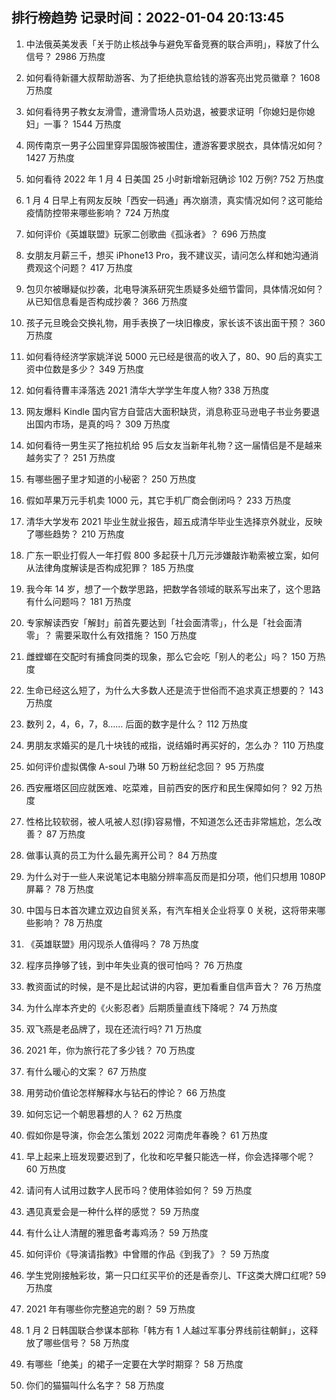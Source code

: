 
## 排行榜趋势 记录时间：2022-01-04 20:13:45
  
  1. 中法俄英美发表「关于防止核战争与避免军备竞赛的联合声明」，释放了什么信号？ 2986 万热度
    
  2. 如何看待新疆大叔帮助游客、为了拒绝执意给钱的游客亮出党员徽章？ 1608 万热度
    
  3. 如何看待男子教女友滑雪，遭滑雪场人员劝退，被要求证明「你媳妇是你媳妇」一事？ 1544 万热度
    
  4. 网传南京一男子公园里穿异国服饰被围住，遭游客要求脱衣，具体情况如何？ 1427 万热度
    
  5. 如何看待 2022 年 1 月 4 日美国 25 小时新增新冠确诊 102 万例? 752 万热度
    
  6. 1 月 4 日早上有网友反映「西安一码通」再次崩溃，真实情况如何？这可能给疫情防控带来哪些影响？ 724 万热度
    
  7. 如何评价《英雄联盟》玩家二创歌曲《孤泳者》？ 696 万热度
    
  8. 女朋友月薪三千，想买 iPhone13 Pro，我不建议买，请问怎么样和她沟通消费观这个问题？ 417 万热度
    
  9. 包贝尔被曝疑似抄袭，北电导演系研究生质疑多处细节雷同，具体情况如何？从已知信息看是否构成抄袭？ 366 万热度
    
  10. 孩子元旦晚会交换礼物，用手表换了一块旧橡皮，家长该不该出面干预？ 360 万热度
    
  11. 如何看待经济学家姚洋说 5000 元已经是很高的收入了，80、90 后的真实工资中位数是多少？ 349 万热度
    
  12. 如何看待曹丰泽落选 2021 清华大学学生年度人物? 338 万热度
    
  13. 网友爆料 Kindle 国内官方自营店大面积缺货，消息称亚马逊电子书业务要退出国内市场，是真的吗？ 309 万热度
    
  14. 如何看待一男生买了拖拉机给 95 后女友当新年礼物？这一届情侣是不是越来越务实了？ 251 万热度
    
  15. 有哪些圈子里才知道的小秘密？ 250 万热度
    
  16. 假如苹果万元手机卖 1000 元，其它手机厂商会倒闭吗？ 233 万热度
    
  17. 清华大学发布 2021 毕业生就业报告，超五成清华毕业生选择京外就业，反映了哪些趋势？ 210 万热度
    
  18. 广东一职业打假人一年打假 800 多起获十几万元涉嫌敲诈勒索被立案，如何从法律角度解读是否构成犯罪？ 185 万热度
    
  19. 我今年 14 岁，想了一个数学思路，把数学各领域的联系写出来了，这个思路有什么问题吗？ 181 万热度
    
  20. 专家解读西安「解封」前首先要达到「社会面清零」，什么是「社会面清零」？ 需要采取什么有效措施？ 150 万热度
    
  21. 雌螳螂在交配时有捕食同类的现象，那么它会吃「别人的老公」吗？ 150 万热度
    
  22. 生命已经这么短了，为什么大多数人还是流于世俗而不追求真正想要的？ 143 万热度
    
  23. 数列 2，4，6，7，8…… 后面的数字是什么？ 112 万热度
    
  24. 男朋友求婚买的是几十块钱的戒指，说结婚时再买好的，怎么办？ 110 万热度
    
  25. 如何评价虚拟偶像 A-soul 乃琳 50 万粉丝纪念回？ 95 万热度
    
  26. 西安雁塔区回应就医难、吃菜难，目前西安的医疗和民生保障如何？ 92 万热度
    
  27. 性格比较软弱，被人吼被人怼(㨃)容易懵，不知道怎么还击非常尴尬，怎么改善？ 87 万热度
    
  28. 做事认真的员工为什么最先离开公司？ 84 万热度
    
  29. 为什么对于一些人来说笔记本电脑分辨率高反而是扣分项，他们只想用 1080P 屏幕？ 78 万热度
    
  30. 中国与日本首次建立双边自贸关系，有汽车相关企业将享 0 关税，这将带来哪些影响？ 78 万热度
    
  31. 《英雄联盟》用闪现杀人值得吗？ 78 万热度
    
  32. 程序员挣够了钱，到中年失业真的很可怕吗？ 76 万热度
    
  33. 教资面试的时候，是不是比起试讲的内容，更加看重自信声音大？ 76 万热度
    
  34. 为什么岸本齐史的《火影忍者》后期质量直线下降呢？ 74 万热度
    
  35. 双飞燕是老品牌了，现在还流行吗? 71 万热度
    
  36. 2021 年，你为旅行花了多少钱？ 70 万热度
    
  37. 有什么暖心的文案？ 67 万热度
    
  38. 用劳动价值论怎样解释水与钻石的悖论？ 66 万热度
    
  39. 如何忘记一个朝思暮想的人？ 62 万热度
    
  40. 假如你是导演，你会怎么策划 2022 河南虎年春晚？ 61 万热度
    
  41. 早上起来上班发现要迟到了，化妆和吃早餐只能选一样，你会选择哪个呢？ 60 万热度
    
  42. 请问有人试用过数字人民币吗？使用体验如何？ 59 万热度
    
  43. 遇见真爱会是一种什么样的感觉？ 59 万热度
    
  44. 有什么让人清醒的雅思备考毒鸡汤？ 59 万热度
    
  45. 如何评价《导演请指教》中曾赠的作品《到我了》？ 59 万热度
    
  46. 学生党刚接触彩妆，第一只口红买平价的还是香奈儿、TF这类大牌口红呢? 59 万热度
    
  47. 2021 年有哪些你完整追完的剧？ 59 万热度
    
  48. 1 月 2 日韩国联合参谋本部称「韩方有 1 人越过军事分界线前往朝鲜」，这释放了哪些信号？ 58 万热度
    
  49. 有哪些「绝美」的裙子一定要在大学时期穿？ 58 万热度
    
  50. 你们的猫猫叫什么名字？ 58 万热度
    